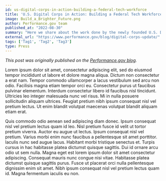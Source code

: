 ```yaml
---
id: us-digital-corps-in-action-building-a-federal-tech-workforce
title: 'U.S. Digital Corps in Action: Building a Federal Tech Workforce'
image: Build_a_Brighter_Future.png
author: Performance.gov team
published_at: "2022-08-30"
summary: "Here we share about the work done by the newly founded U.S. Digital Corps, at the General Services Administration’s Technology Transformation Services. Learn about their work to improve the Federal hiring process, which supports Priority One of the President's Management Agenda—strengthening and empowering the Federal workforce."
external_url: "https://www.performance.gov/blog/digital-corps-update/"
tags: ['Tag1', 'Tag2', 'Tag3']
type: Press
---
```

*This post was originally published on the [Performance.gov blog](https://www.performance.gov/blog/digital-corps-update/).*

Lorem ipsum dolor sit amet, consectetur adipiscing elit, sed do eiusmod tempor incididunt ut labore et dolore magna aliqua. Dictum non consectetur a erat nam. Tempor commodo ullamcorper a lacus vestibulum sed arcu non odio. Facilisis magna etiam tempor orci eu. Consectetur purus ut faucibus pulvinar elementum. Interdum consectetur libero id faucibus nisl tincidunt. Ultricies leo integer malesuada nunc vel risus. Mi in nulla posuere sollicitudin aliquam ultrices. Feugiat pretium nibh ipsum consequat nisl vel pretium lectus. Ut enim blandit volutpat maecenas volutpat blandit aliquam etiam erat.

Quis commodo odio aenean sed adipiscing diam donec. Ipsum consequat nisl vel pretium lectus quam id leo. Nisl pretium fusce id velit ut tortor pretium viverra. Auctor eu augue ut lectus. Ipsum consequat nisl vel pretium. Varius morbi enim nunc faucibus a pellentesque sit amet porttitor. Iaculis nunc sed augue lacus. Habitant morbi tristique senectus et. Turpis cursus in hac habitasse platea dictumst quisque sagittis. Dui id ornare arcu odio ut sem nulla. Magna eget est lorem ipsum dolor sit amet consectetur adipiscing. Consequat mauris nunc congue nisi vitae. Habitasse platea dictumst quisque sagittis purus. Fusce ut placerat orci nulla pellentesque dignissim enim sit amet. Nibh ipsum consequat nisl vel pretium lectus quam id. Magna fermentum iaculis eu non.



